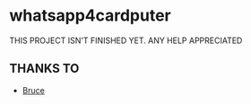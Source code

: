 # whatsapp4cardputer

THIS PROJECT ISN'T FINISHED YET. ANY HELP APPRECIATED


## THANKS TO
- [Bruce](https://github.com/pr3y/Bruce)
